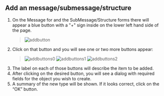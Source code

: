## Add an message/submessage/structure

1. On the Message for and the SubMessage/Structure forms there will appear a blue button with a "+" sign inside on the lower left hand side of the page.
    > ![addbutton](../../images/mim/addbutton.jpg)
2. Click on that button and you will see one or two more buttons appear:
    > ![addbuttons0](../../images/mim/addbutton0.jpg) ![addbuttons1](../../images/mim/addbutton1.jpg) ![addbuttons2](../../images/mim/addbutton2.jpg)
3. The label on each of those buttons will describe the item to be added.
4. After clicking on the desired button, you will see a dialog with required fields for the object you wish to create.
5. A summary of the new type will be shown. If it looks correct, click on the “OK” button.
